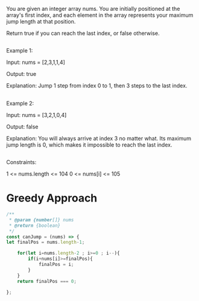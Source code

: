 You are given an integer array nums. You are initially positioned at the array's first index, and each element in the array represents your maximum jump length at that position.

Return true if you can reach the last index, or false otherwise.

 
##
Example 1:

Input: nums = [2,3,1,1,4]

Output: true

Explanation: Jump 1 step from index 0 to 1, then 3 steps to the last index.

##
Example 2:


Input: nums = [3,2,1,0,4]

Output: false

Explanation: You will always arrive at index 3 no matter what. Its maximum jump length is 0, which makes it impossible to reach the last index.
 
##
Constraints:

1 <= nums.length <= 104
0 <= nums[i] <= 105
##


# Greedy Approach
```javascript
/**
 * @param {number[]} nums
 * @return {boolean}
 */
const canJump = (nums) => {
let finalPos = nums.length-1;

    for(let i=nums.length-2 ; i>=0 ; i--){
        if(i+nums[i]>=finalPos){
            finalPos = i;
        }
    }
    return finalPos === 0;

};
```
